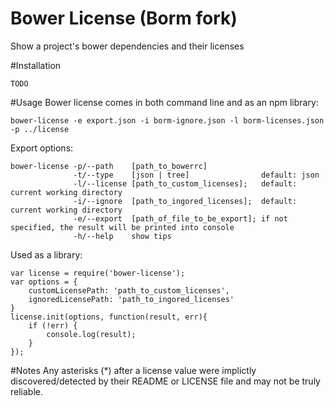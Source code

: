 Bower License (Borm fork)
===================

Show a project's bower dependencies and their licenses

#Installation

```
TODO

```
#Usage
Bower license comes in both command line and as an npm library:

```
bower-license -e export.json -i borm-ignore.json -l borm-licenses.json -p ../license

```

Export options:

```
bower-license -p/--path    [path_to_bowerrc]
              -t/--type    [json | tree]                default: json
              -l/--license [path_to_custom_licenses];   default: current working directory
              -i/--ignore  [path_to_ingored_licenses];  default: current working directory
              -e/--export  [path_of_file_to_be_export]; if not specified, the result will be printed into console
              -h/--help    show tips
```

Used as a library:

```
var license = require('bower-license');
var options = {
	customLicensePath: 'path_to_custom_licenses',
	ignoredLicensePath: 'path_to_ingored_licenses'
}
license.init(options, function(result, err){
    if (!err) {
        console.log(result);
    }
});
```



#Notes
Any asterisks (*) after a license value were implictly discovered/detected by their README or LICENSE file and may not be truly reliable.
